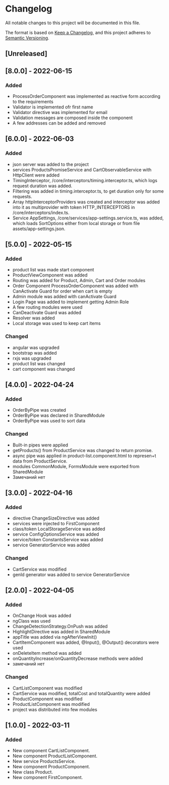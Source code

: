 # Changelog
All notable changes to this project will be documented in this file.

The format is based on [Keep a Changelog](https://keepachangelog.com/en/1.0.0/),
and this project adheres to [Semantic Versioning](https://semver.org/spec/v2.0.0.html).

## [Unreleased]
## [8.0.0] - 2022-06-15
### Added
* ProcessOrderComponent was implemented as reactive form according to the requirements
* Validator is implemented ofr first name
* Validator directive was implemented for email
* Validation messages are composed inside the component
* A few addresses can be added and removed

## [6.0.0] - 2022-06-03
### Added
* json server was added to the project
* services ProductsPromiseService and CartObservableService with HttpClient were added
* TimingInterceptor, /core/interceptors/timing.interceptor.ts, which logs request duration was added. 
* Filtering was added in timing.interceptor.ts, to get duration only for some requests. 
* Array httpInterceptorProviders was created and interceptor was added into it as multiprovider with token HTTP_INTERCEPTORS in /core/interceptors/index.ts.
* Service AppSettings, /core/services/app-settings.service.ts, was added, which loads SortOptions either from local storage or from file assets/app-settings.json.

## [5.0.0] - 2022-05-15
### Added
* product list was made start component
* ProductViewComponent was added
* Routing was added for Product, Admin, Cart and Order modules
* Order Component  ProcessOrderComponent was added with CanActivate Guard for order when cart is empty
* Admin module was added with canActivate Guard
* Login Page was added to implement getting Admin Role
* A few routing modules were used
* CanDeactivate Guard was added
* Resolver was added
* Local storage was used to keep cart items
### Changed
* angular was upgraded
* bootstrap was added
* rxjs was upgraded
* product list was changed
* cart component was changed

## [4.0.0] - 2022-04-24
### Added
* OrderByPipe was created
* OrderByPipe was declared in SharedModule
* OrderByPipe was used to sort data
### Changed
* Built-in pipes were applied
* getProducts() from ProductService was changed to return promise. 
* async pipe was applied in product-list.component.html to represen+t data from ProductService.
* modules CommonModule, FormsModule were exported from SharedModule
* Замечаний нет

## [3.0.0] - 2022-04-16
### Added
* directive ChangeSizeDirective was added
* services were injected to FirstComponent
* class/token LocalStorageService was added
* service ConfigOptionsService was added
* service/token ConstantsService was added
* service GeneratorService was added
### Changed
* CartService was modified
* genId generator was added to service GeneratorService


## [2.0.0] - 2022-04-05
### Added
* OnChange Hook was added
* ngClass was used
* ChangeDetectionStrategy.OnPush was added
* HighlightDirective was added in SharedModule
* appTitle was added via ngAfterViewInit()
* СartItemComponent was added, @Input(), @Output() decorators were used
* onDeleteItem method was added
* onQuantityIncrease/onQuantityDecrease methods were added
* замечаний нет

### Changed
* CartListComponent was modified
* CartService was modified, totalCost and totalQuantity were added
* ProductComponent was modified
* ProductListComponent was modified 
* project was distributed into few modules

## [1.0.0] - 2022-03-11 
### Added
- New component CartListComponent.
- New component ProductListComponent.
- New service ProductsService.
- New component ProductComponent.
- New class Product.
- New component FirstComponent.
